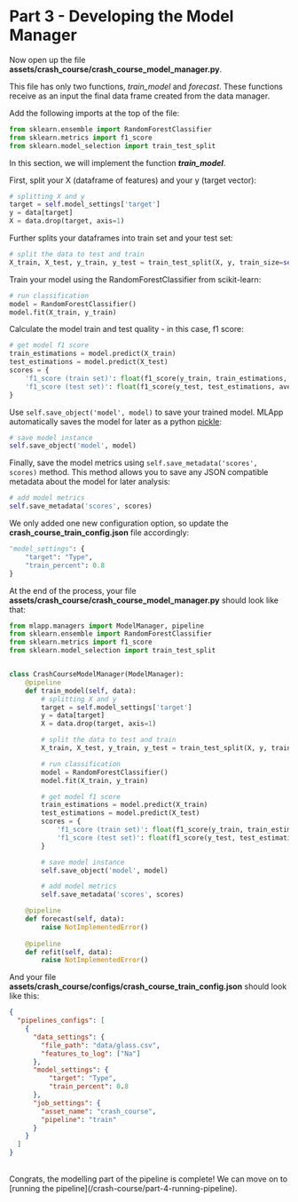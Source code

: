 # Part 3 - Developing the Model Manager

Now open up the file **assets/crash_course/crash_course_model_manager.py**.

This file has only two functions, _train_model_ and _forecast_. These functions receive as an input the final data frame created from the data manager.

Add the following imports at the top of the file:

```python
from sklearn.ensemble import RandomForestClassifier
from sklearn.metrics import f1_score
from sklearn.model_selection import train_test_split
```

In this section, we will implement the function _**train_model**_.

First, split your X (dataframe of features) and your y (target vector):

```python
# splitting X and y
target = self.model_settings['target']
y = data[target]
X = data.drop(target, axis=1)
```

Further splits your dataframes into train set and your test set:

```python
# split the data to test and train
X_train, X_test, y_train, y_test = train_test_split(X, y, train_size=self.model_settings.get('train_percent'))
```

Train your model using the RandomForestClassifier from scikit-learn:

```python
# run classification
model = RandomForestClassifier()
model.fit(X_train, y_train)
```

Calculate the model train and test quality - in this case, f1 score:

```python
# get model f1 score
train_estimations = model.predict(X_train)
test_estimations = model.predict(X_test)
scores = {
    'f1_score (train set)': float(f1_score(y_train, train_estimations, average='weighted')),
    'f1_score (test set)': float(f1_score(y_test, test_estimations, average='weighted'))
}
```

Use `self.save_object('model', model)` to save your trained model. MLApp automatically saves the model for later as a python [pickle](https://docs.python.org/3/library/pickle.html):

```python
# save model instance
self.save_object('model', model)
```

Finally, save the model metrics using `self.save_metadata('scores', scores)` method. This method allows you to save any JSON compatible metadata about the model for later analysis:

```python
# add model metrics
self.save_metadata('scores', scores)
```

We only added one new configuration option, so update the **crash_course_train_config.json** file accordingly:

```python
"model_settings": {
    "target": "Type",
    "train_percent": 0.8
}
```


At the end of the process, your file **assets/crash_course/crash_course_model_manager.py** should look like that:

```python
from mlapp.managers import ModelManager, pipeline
from sklearn.ensemble import RandomForestClassifier
from sklearn.metrics import f1_score
from sklearn.model_selection import train_test_split


class CrashCourseModelManager(ModelManager):
    @pipeline
    def train_model(self, data):
        # splitting X and y
        target = self.model_settings['target']
        y = data[target]
        X = data.drop(target, axis=1)

        # split the data to test and train
        X_train, X_test, y_train, y_test = train_test_split(X, y, train_size=self.model_settings.get('train_percent'))

        # run classification
        model = RandomForestClassifier()
        model.fit(X_train, y_train)

        # get model f1 score
        train_estimations = model.predict(X_train)
        test_estimations = model.predict(X_test)
        scores = {
            'f1_score (train set)': float(f1_score(y_train, train_estimations, average='weighted')),
            'f1_score (test set)': float(f1_score(y_test, test_estimations, average='weighted'))
        }

        # save model instance
        self.save_object('model', model)

        # add model metrics
        self.save_metadata('scores', scores)

    @pipeline
    def forecast(self, data):
        raise NotImplementedError()
    
    @pipeline
    def refit(self, data):
        raise NotImplementedError()

```

And your file **assets/crash_course/configs/crash_course_train_config.json** should look like this:

```json
{
  "pipelines_configs": [
    {
      "data_settings": {
        "file_path": "data/glass.csv",
        "features_to_log": ["Na"]
      },
      "model_settings": {
          "target": "Type",
          "train_percent": 0.8
      },
      "job_settings": {
        "asset_name": "crash_course",
        "pipeline": "train"
      }
    }
  ]
}
```

<br/>
Congrats, the modelling part of the pipeline is complete! We can move on to [running the pipeline](/crash-course/part-4-running-pipeline).